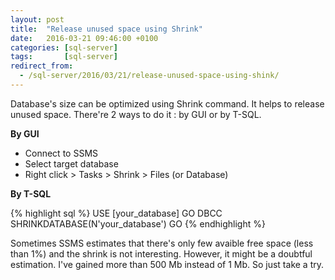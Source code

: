 ```yaml
---
layout: post
title:  "Release unused space using Shrink"
date:   2016-03-21 09:46:00 +0100
categories: [sql-server]
tags:       [sql-server]
redirect_from:
  - /sql-server/2016/03/21/release-unused-space-using-shink/
---
```


Database's size can be optimized using Shrink command. It helps to release
unused space. There're 2 ways to do it : by GUI or by T-SQL.

<!--more-->

__By GUI__

* Connect to SSMS
* Select target database
* Right click > Tasks > Shrink > Files (or Database)

__By T-SQL__

{% highlight sql %}
USE [your_database]
GO
DBCC SHRINKDATABASE(N'your_database')
GO
{% endhighlight %}

Sometimes SSMS estimates that there's only few avaible free space (less than 1%)
and the shrink is not interesting. However, it might be a doubtful estimation. 
I've gained more than 500 Mb instead of 1 Mb. So just take a try.
